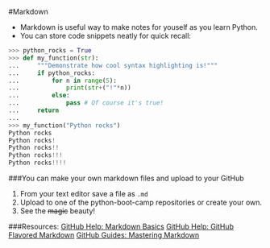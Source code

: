 #Markdown
+ Markdown is useful way to make notes for youself as you learn Python.
+ You can store code snippets neatly for quick recall:

```python
>>> python_rocks = True
>>> def my_function(str):
...     """Demonstrate how cool syntax highlighting is!"""
...     if python_rocks:
...         for n in range(5):
...             print(str+("!"*n))
...         else:
...             pass # Of course it's true!
...     return
... 
>>> my_function("Python rocks")
Python rocks
Python rocks!
Python rocks!!
Python rocks!!!
Python rocks!!!!
```

###You can make your own markdown files and upload to your GitHub
1. From your text editor save a file as `.md`
2. Upload to one of the python-boot-camp repositories or create your own.
3. See the ~~magic~~ beauty!

###Resources:
[GitHub Help: Markdown Basics][1]
[GitHub Help: GitHub Flavored Markdown][2]
[GitHub Guides: Mastering Markdown][3]

<!-- Links -->

[1]: https://help.github.com/articles/markdown-basics/
[2]: https://help.github.com/articles/github-flavored-markdown/
[3]: https://guides.github.com/features/mastering-markdown/